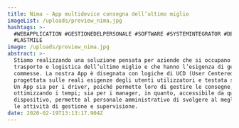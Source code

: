 ```yaml
---
title: Nima - App multidevice consegna dell’ultimo miglio
imageList: /uploads/preview_nima.jpg
hashtags: >-
  #WEBAPPLICATION #GESTIONEDELPERSONALE #SOFTWARE #SYSTEMINTEGRATOR #DELIVERY
  #LASTMILE
image: /uploads/preview_nima.jpg
abstract: >-
  Stiamo realizzando una soluzione pensata per aziende che si occupano di
  trasporto e logistica dell’ultimo miglio e che hanno l’esigenza di gestire più
  commesse. La nostra App è disegnata con logiche di UCD (User Centered Design),
  progettata sulle reali esigenze degli utenti utilizzatori e testata sul campo.
  Un App sia per i driver, poiché permette loro di gestire le consegne,
  ottimizzando i tempi; sia per i manager, in quanto, accessibile da qualsiasi
  dispositivo, permette al personale amministrativo di svolgere al meglio tutte
  le attività di gestione e supervisione.
date: 2020-02-19T13:13:17.904Z
---
```

